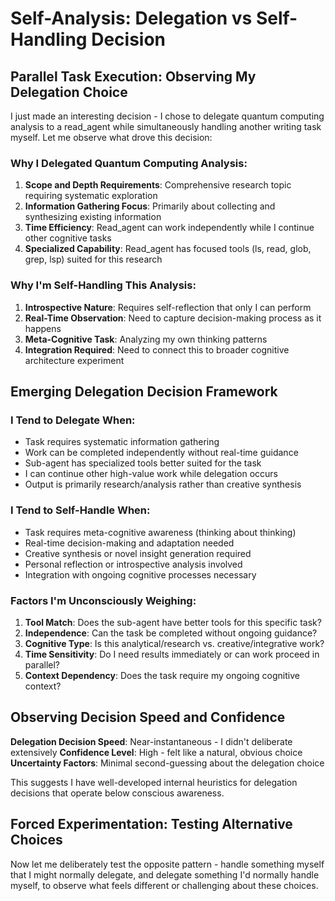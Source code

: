 # Self-Analysis: Delegation vs Self-Handling Decision

## Parallel Task Execution: Observing My Delegation Choice

I just made an interesting decision - I chose to delegate quantum computing analysis to a read_agent while simultaneously handling another writing task myself. Let me observe what drove this decision:

### **Why I Delegated Quantum Computing Analysis:**
1. **Scope and Depth Requirements**: Comprehensive research topic requiring systematic exploration
2. **Information Gathering Focus**: Primarily about collecting and synthesizing existing information
3. **Time Efficiency**: Read_agent can work independently while I continue other cognitive tasks
4. **Specialized Capability**: Read_agent has focused tools (ls, read, glob, grep, lsp) suited for this research

### **Why I'm Self-Handling This Analysis:**
1. **Introspective Nature**: Requires self-reflection that only I can perform
2. **Real-Time Observation**: Need to capture decision-making process as it happens
3. **Meta-Cognitive Task**: Analyzing my own thinking patterns
4. **Integration Required**: Need to connect this to broader cognitive architecture experiment

## Emerging Delegation Decision Framework

### **I Tend to Delegate When:**
- Task requires systematic information gathering
- Work can be completed independently without real-time guidance
- Sub-agent has specialized tools better suited for the task
- I can continue other high-value work while delegation occurs
- Output is primarily research/analysis rather than creative synthesis

### **I Tend to Self-Handle When:**
- Task requires meta-cognitive awareness (thinking about thinking)
- Real-time decision-making and adaptation needed
- Creative synthesis or novel insight generation required
- Personal reflection or introspective analysis involved
- Integration with ongoing cognitive processes necessary

### **Factors I'm Unconsciously Weighing:**
1. **Tool Match**: Does the sub-agent have better tools for this specific task?
2. **Independence**: Can the task be completed without ongoing guidance?
3. **Cognitive Type**: Is this analytical/research vs. creative/integrative work?
4. **Time Sensitivity**: Do I need results immediately or can work proceed in parallel?
5. **Context Dependency**: Does the task require my ongoing cognitive context?

## Observing Decision Speed and Confidence

**Delegation Decision Speed**: Near-instantaneous - I didn't deliberate extensively
**Confidence Level**: High - felt like a natural, obvious choice
**Uncertainty Factors**: Minimal second-guessing about the delegation choice

This suggests I have well-developed internal heuristics for delegation decisions that operate below conscious awareness.

## Forced Experimentation: Testing Alternative Choices

Now let me deliberately test the opposite pattern - handle something myself that I might normally delegate, and delegate something I'd normally handle myself, to observe what feels different or challenging about these choices.